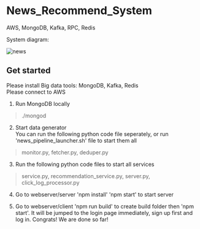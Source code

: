 # News_Recommend_System
AWS, MongoDB, Kafka, RPC, Redis


System diagram:

![news](https://github.com/XinxinTang/News_Recommendation_System-AWS/blob/master/Images/Screen%20Shot%202018-04-05%20at%203.10.50%20PM.png)

## Get started <br>
Please install Big data tools: MongoDB, Kafka, Redis <br>
Please connect to AWS

1. Run MongoDB locally <br>
>./mongod <br>
2. Start data generator <br>
You can run the following python code file seperately, or run 'news_pipeline_launcher.sh' file to start them all <br>
> monitor.py, fetcher.py, deduper.py

3. Run the following python code files to start all services <br>
>service.py, recommendation_service.py, server.py, click_log_processor.py

4. Go to webserver/server 'npm install'  'npm start' to start server <br>

5. Go to webserver/client 'npm run build' to create build folder then 'npm start'. It will be jumped to the login page immediately, sign up first and log in. Congrats! We are done so far! <br>


